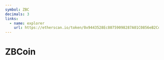 ```yaml
---
symbol: ZBC
decimals: 3
links:
  - name: explorer
    url: https://etherscan.io/token/0x9443528Ec80759098287A01C0856eB2Cddbd19C2
---
```


# ZBCoin
